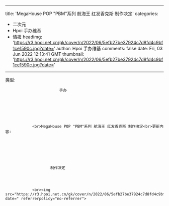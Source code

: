 
---
title: 'MegaHouse POP "PBM"系列 航海王 红发香克斯 制作决定'
categories: 
 - 二次元
 - Hpoi 手办维基
 - 情报
headimg: 'https://r3.hpoi.net.cn/gk/cover/n/2022/06/5efb27be37924c7d8fd4c9bf1ce1590c.jpg?date='
author: Hpoi 手办维基
comments: false
date: Fri, 03 Jun 2022 12:13:41 GMT
thumbnail: 'https://r3.hpoi.net.cn/gk/cover/n/2022/06/5efb27be37924c7d8fd4c9bf1ce1590c.jpg?date='
---

<div>   
类型:
                    
                        
                            手办
                        
                        
                        
                        
                        
                        
                    
                <br>MegaHouse POP "PBM"系列 航海王 红发香克斯 制作决定<br>更新内容: 
                
                    
                    
                    
                    
                    
                    
                        制作决定
                    
                    
                
                    
                <br><img src="https://r3.hpoi.net.cn/gk/cover/n/2022/06/5efb27be37924c7d8fd4c9bf1ce1590c.jpg?date=" referrerpolicy="no-referrer">  
</div>
            